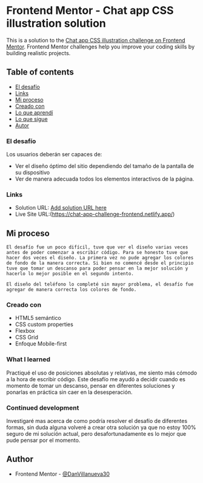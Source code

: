 # Frontend Mentor - Chat app CSS illustration solution

This is a solution to the [Chat app CSS illustration challenge on Frontend Mentor](https://www.frontendmentor.io/challenges/chat-app-css-illustration-O5auMkFqY). Frontend Mentor challenges help you improve your coding skills by building realistic projects. 

## Table of contents

  - [El desafío](#el-desafio)
  - [Links](#links)
  - [Mi proceso](#mi-proceso)
  - [Creado con](#creado-con)
  - [Lo que aprendí](#lo-que-aprendí)
  - [Lo que sigue](#lo-que-sigue)
  - [Autor](#autor)




### El desafío

Los usuarios deberán ser capaces de:

- Ver el diseño óptimo del sitio dependiendo del tamaño de la pantalla de su dispositivo
- Ver de manera adecuada todos los elementos interactivos de la página.


### Links

- Solution URL: [Add solution URL here](https://your-solution-url.com)
- Live Site URL:(https://chat-app-challenge-frontend.netlify.app/)

## Mi proceso

    El desafío fue un poco difícil, tuve que ver el diseño varias veces antes de poder comenzar a escribir código. Para se honesto tuve que hacer dos veces el diseño. La primera vez no pude agregar los colores de fondo de la manera correcta. Si bien no comencé desde el principio tuve que tomar un descanso para poder pensar en la mejor solución y hacerlo lo mejor posible en el segundo intento.

    El diseño del teléfono lo completé sin mayor problema, el desafío fue agregar de manera correcta los colores de fondo.

### Creado con

- HTML5 semántico
- CSS custom properties
- Flexbox
- CSS Grid
- Enfoque Mobile-first

### What I learned

Practiqué el uso de posiciones absolutas y relativas, me siento más cómodo a la hora de escribir código.
Este desafío me ayudó a decidir cuando es momento de tomar un descanso, pensar en diferentes soluciones y ponarlas en práctica sin caer en la desesperación.

### Continued development

Investigaré mas acerca de como podría resolver el desafío de diferentes formas, sin duda alguna volveré a crear otra solución ya que no estoy 100% seguro de mi solución actual, pero desafortunadamente es lo mejor que pude pensar por el momento.

## Author


- Frontend Mentor - [@DanVillanueva30](https://www.frontendmentor.io/profile/DanVillanueva30)

